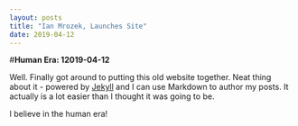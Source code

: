 ```yaml
---
layout: posts
title: "Ian Mrozek, Launches Site"
date: 2019-04-12
---
```

#**Human Era: 12019-04-12**


Well. Finally got around to putting this old website together. Neat thing about it - powered by [Jekyll](http://jekyllrb.com) and I can use Markdown to author my posts. It actually is a lot easier than I thought it was going to be.

I believe in the human era!